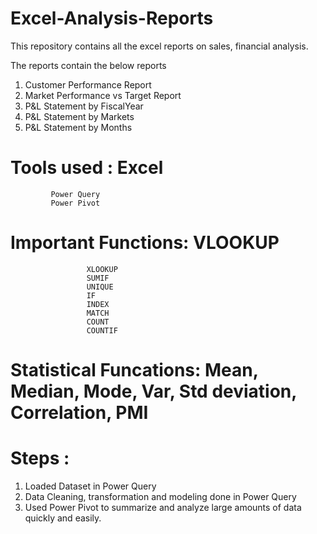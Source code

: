 # Excel-Analysis-Reports
This repository contains all the excel reports on sales, financial analysis.

The reports contain the below reports
1. Customer Performance Report
2. Market Performance vs Target Report
3. P&L Statement by FiscalYear
4. P&L Statement by Markets
5. P&L Statement by Months
   
# Tools used : Excel 
             Power Query
             Power Pivot 

# Important Functions: VLOOKUP 
                     XLOOKUP
                     SUMIF
                     UNIQUE
                     IF
                     INDEX 
                     MATCH
                     COUNT
                     COUNTIF

# Statistical Funcations: Mean, Median, Mode, Var, Std deviation, Correlation, PMI

# Steps : 

1. Loaded Dataset in Power Query
2. Data Cleaning, transformation and modeling done in Power Query
3. Used Power Pivot to summarize and analyze large amounts of data quickly and easily. 


